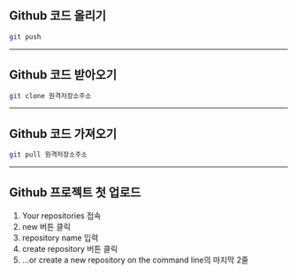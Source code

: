 ## Github 코드 올리기
```bash
git push
```

---
## Github 코드 받아오기
```bash
git clone 원격저장소주소
```

---
## Github 코드 가져오기
```bash
git pull 원격저장소주소
```
---
## Github 프로젝트 첫 업로드
1. Your repositories 접속
2. new 버튼 클릭
3. repository name 입력
4. create repository 버튼 클릭
5. …or create a new repository on the command line의 마지막 2줄